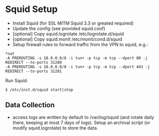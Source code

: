 Squid Setup
===========

* Install Squid (for SSL MITM Squid 3.3 or greated required)
* Update the config (see provided squid.conf)
* [optional] Copy squid.logrotate /etc/logrotate.d/squid
* [optional] Copy squid.monit /etc/monit/cond.d/squid
* Setup firewall rules to forward traffic from the VPN to squid, e.g.:

```
*nat
-A PREROUTING -s 10.0.0.0/8 -i tun+ -p tcp -m tcp --dport 80 -j REDIRECT --to-ports 31280
-A PREROUTING -s 10.0.0.0/8 -i tun+ -p tcp -m tcp --dport 443 -j REDIRECT --to-ports 31281
```

Run Squid:

```
$ /etc/init.d/squid start|stop
```

Data Collection
---------------

* access logs are written by default to /var/log/squid (and rotate daily there, keeping at most 7 days of logs). Setup an archival script (or modify squid.logrotate) to store the data.
